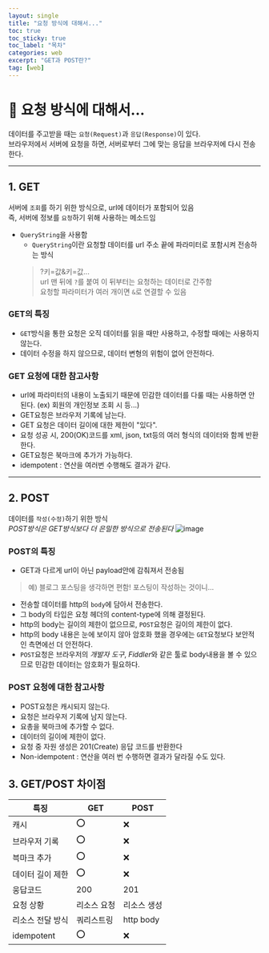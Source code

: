 ```yaml
---
layout: single
title: "요청 방식에 대해서..."
toc: true
toc_sticky: true
toc_label: "목차"
categories: web
excerpt: "GET과 POST란?"
tag: [web]
---
```


# 📘 요청 방식에 대해서...
데이터를 주고받을 때는 `요청(Request)`과 `응답(Response)`이 있다.  
브라우저에서 서버에 요청을 하면, 서버로부터 그에 맞는 응답을 브라우저에 다시 전송한다.

--- 

## 1. GET
서버에 `조회`를 하기 위한 방식으로, url에 데이터가 포함되어 있음  
즉, 서버에 정보를 `요청`하기 위해 사용하는 메소드임
- `QueryString`을 사용함
  - `QueryString`이란 요청할 데이터를 url 주소 끝에 파라미터로 포함시켜 전송하는 방식  
  > ?키=값&키=값...  
  > url 맨 뒤에 `?`를 붙여 이 뒤부터는 요청하는 데이터로 간주함  
  > 요청할 파라미터가 여러 개이면 `&`로 연결할 수 있음

### GET의 특징
- `GET`방식을 통한 요청은 오직 데이터를 읽을 때만 사용하고, 수정할 때에는 사용하지 않는다.  
- 데이터 수정을 하지 않으므로, 데이터 변형의 위험이 없어 안전하다.  

### GET 요청에 대한 참고사항
- url에 파라미터의 내용이 노출되기 때문에 민감한 데이터를 다룰 때는 사용하면 안된다. (ex) 회원의 개인정보 조회 시 등...)   
- GET요청은 브라우저 기록에 남는다.   
- GET 요청은 데이터 길이에 대한 제한이 "있다".
- 요청 성공 시, 200(OK)코드를 xml, json, txt등의 여러 형식의 데이터와 함께 반환한다.
- GET요청은 북마크에 추가가 가능하다.  
- idempotent : 연산을 여러번 수행해도 결과가 같다.

---

## 2. POST
데이터를 `작성(수정)`하기 위한 방식  
*POST방식은 GET방식보다 더 은밀한 방식으로 전송된다*
![image](https://user-images.githubusercontent.com/104587537/201173167-b58a4f20-897b-40c2-aff6-d0a1bf444eb2.png)


### POST의 특징
- GET과 다르게 url이 아닌 payload안에 감춰져서 전송됨
> 예) 블로그 포스팅을 생각하면 편함! 포스팅이 작성하는 것이니...

- 전송할 데이터를 http의 `body`에 담아서 전송한다.  
- 그 body의 타입은 요청 헤더의 content-type에 의해 결정된다.  
- http의 body는 길이의 제한이 없으므로, `POST`요청은 길이의 제한이 없다.
- http의 body 내용은 눈에 보이지 않아 암호화 했을 경우에는 `GET`요청보다 보안적인 측면에선 더 안전하다.
- `POST`요청은 브라우저의 *개발자 도구*, *Fiddler*와 같은 툴로 body내용을 볼 수 있으므로 민감한 데이터는 암호화가 필요하다. 

### POST 요청에 대한 참고사항
- POST요청은 캐시되지 않는다.
- 요청은 브라우저 기록에 남지 않는다. 
- 요총을 북마크에 추가할 수 없다. 
- 데이터의 길이에 제한이 없다.
- 요청 중 자원 생성은 201(Create) 응답 코드를 반환한다
- Non-idempotent : 연산을 여러 번 수행하면 결과가 달라질 수도 있다.

## 3. GET/POST 차이점

|특징|GET|POST|
|---|---|---|
|캐시|⭕️|❌|
|브라우저 기록|⭕️|❌|
|븍마크 추가|⭕️|❌|
|데이터 길이 제한|⭕️|❌|
|웅답코드|200|201|
|요청 상황|리소스 요청|리소스 생성|
|리소스 전달 방식|쿼리스트링|http body|
|idempotent|⭕️|❌|

